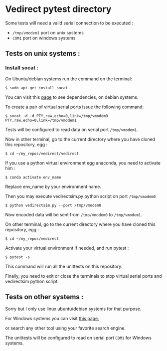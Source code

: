 # Vedirect pytest directory

Some tests will need a valid serial connection to be executed :
- ``/tmp/vmodem1`` port on unix systems
- ``COM1`` port on windows systems

## Tests on unix systems :

### Install socat :

On Ubuntu/debian systems run the command on the terminal:

``$ sudo apt-get install socat``

You can visit this [page](https://packages.debian.org/bullseye/socat) to see dependencies, on debian systems.

To create a pair of virtual serial ports issue the following command:

```
$ socat -d -d PTY,raw,echo=0,link=/tmp/vmodem0 PTY,raw,echo=0,link=/tmp/vmodem1
```

Tests will be configured to read data on serial port ``/tmp/vmodem1``.

Now in other terminal, go to the current directory where you have cloned this repository, egg :

``$ cd ~/my_repos/vedirect/vedirect``

If you use a python virtual environment egg anaconda, you need to activate him :

``$ conda activate env_name``

Replace env_name by your environment name.

Then you may execute vedirectsim.py python script on port ``/tmp/vmodem0``

``$ python vedirectsim.py --port /tmp/vmodem0``

Now encoded data will be sent from ``/tmp/vmodem0`` to ``/tmp/vmodem1``.

On other terminal, go to the current directory where you have cloned this repository, egg :

``$ cd ~/my_repos/vedirect``

Activate your virtual environment if needed, and run pytest :

``$ pytest -s``

This command will run all the unittests on this repository.

Finally, you need to exit or close the terminals to stop virtual serial ports and vedirectsim python script.

## Tests on other systems :

Sorry but I only use linux ubuntu/debian systems for that purpose.

For Windows systems you can visit [this page](https://freevirtualserialports.com/),

or search any other tool using your favorite search engine.

The unittests will be configured to read on serial port ``COM1`` for Windows systems.